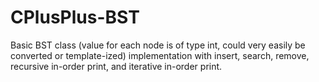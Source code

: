 # CPlusPlus-BST
Basic BST class (value for each node is of type int, could very easily be converted or template-ized) implementation with insert, search, remove, recursive in-order print, and iterative in-order print.
